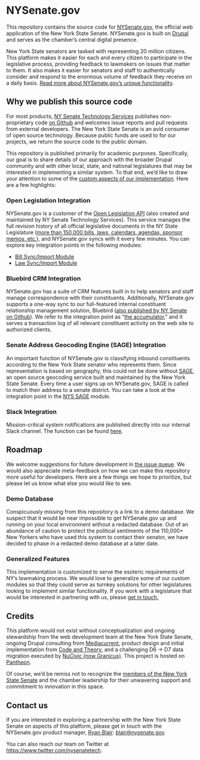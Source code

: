 # NYSenate.gov
This repository contains the source code for [NYSenate.gov](https://www.nysenate.gov), the official web application of the New York State Senate. NYSenate.gov is built on [Drupal](https://www.drupal.org/) and serves as the chamber’s central digital presence.

New York State senators are tasked with representing 20 million citizens. This platform makes it easier for each and every citizen to participate in the legislative process, providing feedback to lawmakers on issues that matter to them. It also makes it easier for senators and staff to authentically consider and respond to the enormous volume of feedback they receive on a daily basis. [Read more about NYSenate.gov’s unique functionality](https://www.nysenate.gov/taking-action).

## Why we publish this source code
For most products, [NY Senate Technology Services](https://twitter.com/nysenatetech) publishes non-proprietary code [on Github](https://github.com/nysenate) and welcomes issue reports and pull requests from external developers. The New York State Senate is an avid consumer of open source technology. Because public funds are used to for our projects, we return the source code to the public domain. 

This repository is published primarily for academic purposes. Specifically, our goal is to share details of our approach with the broader Drupal community and with other local, state, and national legislatures that may be interested in implementing a similar system. To that end, we’d like to draw your attention to some of the [custom aspects of our implementation](https://github.com/nysenate/NYSenate.gov/tree/master/sites/all/modules/custom). Here are a few highlights:

### Open Legislation Integration
NYSenate.gov is a customer of the [Open Legislation API](http://legislation.nysenate.gov) (also created and maintained by NY Senate Technology Services).  This service manages the full revision history of all official legislative documents in the NY State Legislature ([more than 150,000 bills, laws, calendars, agendas, sponsor memos, etc.](http://legislation.nysenate.gov/static/docs/html/index.html)), and NYSenate.gov syncs with it every few minutes. You can explore key integration points in the following modules:

* [Bill Sync/Import Module](/blob/master/sites/all/modules/custom/nys_bill_import/nys_bill_import.module)
* [Law Sync/Import Module](https://github.com/nysenate/NYSenate.gov/tree/master/sites/all/modules/custom/nys_statute_import)

### Bluebird CRM Integration
NYSenate.gov has a suite of CRM features built in to help senators and staff manage correspondence with their constituents. Additionally, NYSenate.gov supports a one-way sync to our full-featured internal constituent relationship management solution, Bluebird ([also published by NY Senate on Github](https://github.com/nysenate/Bluebird-CRM)). We refer to the integration point as “[the accumulator](/sites/all/modules/custom/nys_accumulator),” and it serves a transaction log of all relevant constituent activity on the web site to authorized clients.

### Senate Address Geocoding Engine (SAGE) Integration
An important function of NYSenate.gov is classifying inbound constituents according to the New York State senator who represents them. Since representation is based on geography, this could not be done without [SAGE](https://github.com/nysenate/GeoApi), an open source geocoding service built and maintained by the New York State Senate. Every time a user signs up on NYSenate.gov, SAGE is called to match their address to a senate district. You can take a look at the integration point in the [NYS SAGE](/sites/all/modules/custom/nys_sage) module.

### Slack Integration
Mission-critical system notifications are published directly into our internal Slack channel. The function can be found [here](https://github.com/nysenate/NYSenate.gov/blob/master/sites/all/modules/custom/nys_utils/nys_utils.module#L1763-L1832).

## Roadmap
We welcome suggestions for future development in [the issue queue](https://github.com/nysenate/NYSenate.gov/issues). We would also appreciate meta-feedback on how we can make this repository more useful for developers. Here are a few things we hope to prioritize, but please let us know what else you would like to see.

### Demo Database
Conspicuously missing from this repository is a link to a demo database. We suspect that it would be near impossible to get NYSenate.gov up and running on your local environment without a redacted database. Out of an abundance of caution to protect the political sentiments of the 110,000+ New Yorkers who have used this system to contact their senator, we have decided to phase in a redacted demo database at a later date.

### Generalized Features
This implementation is customized to serve the esoteric requirements of NY’s lawmaking process. We would love to generalize some of our custom modules so that they could serve as turnkey solutions for other legislatures looking to implement similar functionality. If you work with a legislature that would be interested in partnering with us, please [get in touch.](mailto:blair@nysenate.gov)

## Credits
This platform would not exist without conceptualization and ongoing stewardship from the web development team at the New York State Senate, ongoing Drupal consulting from [Mediacurrent](https://www.mediacurrent.com), product design and initial implementation from [Code and Theory](http://www.codeandtheory.com), and a challenging D6 -> D7 data migration executed by [NuCivic (now Granicus)](http://www.granicus.com). This project is hosted on [Pantheon](https://www.pantheon.io).

Of course, we’d be remiss not to recognize the [members of the New York State Senate](https://www.nysenate.gov/senators-committees) and the chamber leadership for their unwavering support and commitment to innovation in this space.

## Contact us
If you are interested in exploring a partnership with the New York State Senate on aspects of this platform, please get in touch with the NYSenate.gov product manager, [Ryan Blair](https://github.com/rtblair): [blair@nysenate.gov](mailto:blair@nysenate.gov). 

You can also reach our team on Twitter at https://www.twitter.com/nysenatetech.
